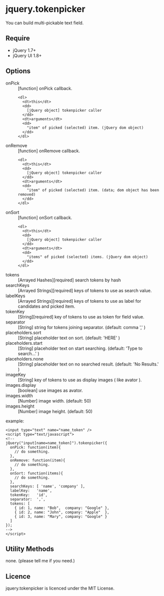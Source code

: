 jquery.tokenpicker
========================================

You can build multi-pickable text field.

Require
------------------------------------------------------------
- jQuery 1.7+
- jQuery UI 1.8+

Options
------------------------------------------------------------
<dl>
  <dt>onPick</dt>
  <dd>
    [function] onPick callback.

    <dl>
      <dt>this</dt>
      <dd>
        [jQuery object] tokenpicker caller
      </dd>
      <dt>arguments</dt>
      <dd>
        "item" of picked (selected) item. (jQuery dom object)
      </dd>
    </dl>
  </dd>
  <dt>onRemove</dt>
  <dd>
    [function] onRemove callback.

    <dl>
      <dt>this</dt>
      <dd>
        [jQuery object] tokenpicker caller
      </dd>
      <dt>arguments</dt>
      <dd>
        "item" of picked (selected) item. (data; dom object has been removed)
      </dd>
    </dl>
  </dd>
  <dt>onSort</dt>
  <dd>
    [function] onSort callback.

    <dl>
      <dt>this</dt>
      <dd>
        [jQuery object] tokenpicker caller
      </dd>
      <dt>arguments</dt>
      <dd>
        "items" of picked (selected) items. (jQuery dom object)
      </dd>
    </dl>
  </dd>
  <dt>tokens</dt>
  <dd>
    [Arrayed Hashes][required] search tokens by hash
  </dd>
  <dt>searchKeys</dt>
  <dd>
    [Arrayed Strings][required] keys of tokens to use as search value.
  </dd>
  <dt>labelKeys</dt>
  <dd>
    [Arrayed Strings][required] keys of tokens to use as label for candidates and picked item.
  </dd>
  <dt>tokenKey</dt>
  <dd>
    [String][required] key of tokens to use as token for field value.
  </dd>
  <dt>separator</dt>
  <dd>
    [String] string for tokens joining separator. (default: comma ',' )
  </dd>
  <dt>placeholders.sort</dt>
  <dd>
    [String] placeholder text on sort. (default: 'HERE' )
  </dd>
  <dt>placeholders.start</dt>
  <dd>
    [String] placeholder text on start searching. (default: 'Type to search...' )
  </dd>
  <dt>placeholders.none</dt>
  <dd>
    [String] placeholder text on no searched result. (default: 'No Results.' )
  </dd>
  <dt>imageKey</dt>
  <dd>
    [String] key of tokens to use as display images ( like avator ).
  </dd>
  <dt>images.display</dt>
  <dd>
    [boolean] use images as avator.
  </dd>
  <dt>images.width</dt>
  <dd>
    [Number] image width. (default: 50)
  </dd>
  <dt>images.height</dt>
  <dd>
    [Number] image height. (default: 50)
  </dd>
</dl>

example:

    <input type="text" name="name_token" />
    <script type="text/javascript">
    <!--
    jQuery("input[name=name_token]").tokenpicker({
      onPick: function(item){
        // do something.
      },
      onRemove: function(item){
        // do something.
      },
      onSort: function(items){
        // do something.
      },
      searchKeys: [ 'name', 'company' ],
      labelKey:   'name',
      tokenKey:   'id',
      separator:  ',',
      tokens: [
        { id: 1, name: "Bob",  company: "Google" },
        { id: 2, name: "John", company: "Apple"  },
        { id: 3, name: "Mary", company: "Google" }
      ]
    });
    -->
    </script>

Utility Methods
------------------------------------------------------------
none. (please tell me if you need.)

Licence
------------------------------------------------------------
jquery.tokenpicker is licenced under the MIT License.
